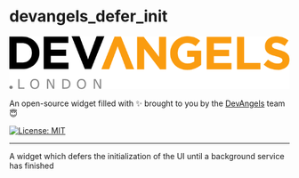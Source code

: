 # devangels_defer_init

[![DevAngels][logo_dark]][devangels_link_dark]

An open-source widget filled with ✨ brought to you by the [DevAngels][devangels_link] team 😇

[![License: MIT][license_badge]][license_link]

---

A widget which defers the initialization of the UI until a background service has finished


[license_badge]: https://img.shields.io/badge/license-MIT-blue.svg
[license_link]: https://opensource.org/licenses/MIT
[logo_dark]: https://raw.githubusercontent.com/devangels/devangels_brand/main/styles/README/devangels_black.png#gh-light-mode-only
[logo_light]: https://raw.githubusercontent.com/devangels/devangels_brand/main/styles/README/devangels_white.png#gh-dark-mode-only
[devangels_link]: https://www.devangels.london/
[devangels_link_dark]: https://www.devangels.london/#gh-light-mode-only
[devangels_link_light]: https://www.devangels.london/#gh-dark-mode-only
